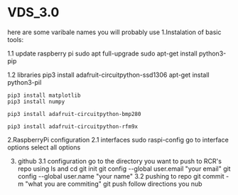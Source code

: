 # VDS_3.0
here are some varibale names you will probably use
1.Instalation of basic tools:

  1.1 update raspberry pi
    sudo apt full-upgrade
    sudo apt-get install python3-pip

  1.2 libraries
    pip3 install adafruit-circuitpython-ssd1306
    apt-get install python3-pil

    pip3 install matplotlib
    pip3 install numpy

    pip3 install adafruit-circuitpython-bmp280 

    pip3 install adafruit-circuitpython-rfm9x

2.RaspberryPi configuration
  2.1 interfaces
    sudo raspi-config
    go to interface options
    select all options

3. github
  3.1 configuration
    go to the directory you want to push to RCR's repo using ls and cd
    git init
    git config --global user.email "your email"
    git config --global user.name "your name"
  3.2 pushing to repo
    git commit -m "what you are commiting"
    git push
      follow directions you nub